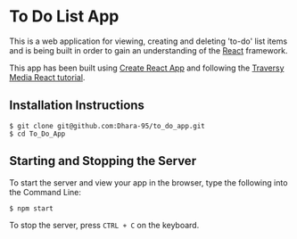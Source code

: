 # To Do List App

This is a web application for viewing, creating and deleting 'to-do' list items and is being built in order to gain an understanding of the [React](https://reactjs.org/) framework. 

This app has been built using [Create React App](https://create-react-app.dev/docs/getting-started/) and following the [Traversy Media React tutorial](https://www.youtube.com/watch?v=sBws8MSXN7A&t=702s).

## Installation Instructions
```
$ git clone git@github.com:Dhara-95/to_do_app.git
$ cd To_Do_App
```

## Starting and Stopping the Server
To start the server and view your app in the browser, type the following into the Command Line:

```
$ npm start
```

To stop the server, press ```CTRL + C``` on the keyboard. 